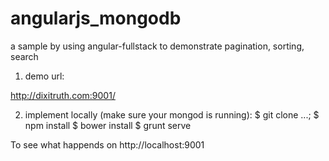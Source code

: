 angularjs_mongodb
=================

a sample by using angular-fullstack to demonstrate pagination, sorting, search

1. demo url:

http://dixitruth.com:9001/


2. implement locally (make sure your mongod is running):
 $ git clone ...;
 $ npm install
 $ bower install
 $ grunt serve

To see what happends on http://localhost:9001
